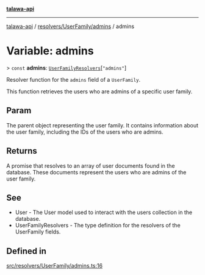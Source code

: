 [**talawa-api**](../../../../README.md)

***

[talawa-api](../../../../modules.md) / [resolvers/UserFamily/admins](../README.md) / admins

# Variable: admins

\> `const` **admins**: [`UserFamilyResolvers`](../../../../types/generatedGraphQLTypes/type-aliases/UserFamilyResolvers.md)\[`"admins"`\]

Resolver function for the `admins` field of a `UserFamily`.

This function retrieves the users who are admins of a specific user family.

## Param

The parent object representing the user family. It contains information about the user family, including the IDs of the users who are admins.

## Returns

A promise that resolves to an array of user documents found in the database. These documents represent the users who are admins of the user family.

## See

 - User - The User model used to interact with the users collection in the database.
 - UserFamilyResolvers - The type definition for the resolvers of the UserFamily fields.

## Defined in

[src/resolvers/UserFamily/admins.ts:16](https://github.com/PalisadoesFoundation/talawa-api/blob/832d310bae30bd8cb45fb1b44f62dd776dccc52f/src/resolvers/UserFamily/admins.ts#L16)
